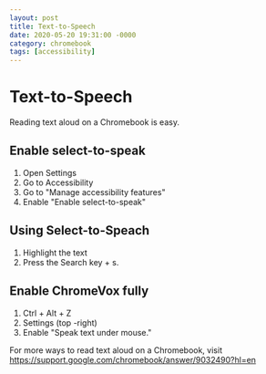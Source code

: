 ```yaml
---
layout: post
title: Text-to-Speech
date: 2020-05-20 19:31:00 -0000
category: chromebook
tags: [accessibility]
---
```

# Text-to-Speech

Reading text aloud on a Chromebook is easy.

## Enable select-to-speak

1. Open Settings
2. Go to Accessibility
3. Go to "Manage accessibility features"
4. Enable "Enable select-to-speak"

## Using Select-to-Speach

1. Highlight the text
2. Press the Search key + s.

## Enable ChromeVox fully

1. Ctrl + Alt + Z
2. Settings (top -right)
3. Enable "Speak text under mouse."

For more ways to read text aloud on a Chromebook, visit https://support.google.com/chromebook/answer/9032490?hl=en
